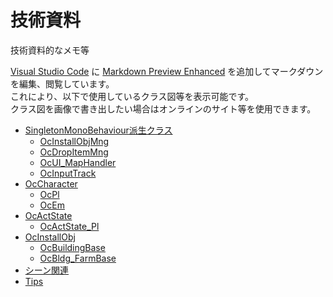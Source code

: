 技術資料
============================

技術資料的なメモ等  

[Visual Studio Code](https://azure.microsoft.com/ja-jp/products/visual-studio-code/) に [Markdown Preview Enhanced](https://marketplace.visualstudio.com/items?itemName=shd101wyy.markdown-preview-enhanced) を追加してマークダウンを編集、閲覧しています。  
これにより、以下で使用しているクラス図等を表示可能です。  
クラス図を画像で書き出したい場合はオンラインのサイト等を使用できます。

* [SingletonMonoBehaviour<T>派生クラス](SingletonMonoBehaviour.md)  
    + [OcInstallObjMng](OcInstallObjMng.md)
    + [OcDropItemMng](OcDropItemMng.md)
    + [OcUI_MapHandler](OcUI_MapHandler.md)
    + [OcInputTrack](OcInputTrack.md)
* [OcCharacter](OcCharacter.md)
    + [OcPl](OcPl.md)
    + [OcEm](OcEm.md)
* [OcActState](OcActState.md)
    + [OcActState_Pl](OcActState_Pl.md)
* [OcInstallObj](OcInstallObj.md)
    + [OcBuildingBase](OcBuildingBase.md)
    + [OcBldg_FarmBase](OcBldg_FarmBase.md)
* [シーン関連](Scenes.md)  
* [Tips](Tips.md)  
